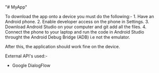 "# MyApp" 

To download the app onto a device you must do the following:-
    1. Have an Android phone. 
    2. Enable developer access on the phone in Settings.
    3. Download Android Studio on your computer and git add all the files.
    4. Connect the phone to your laptop and run the code in Android Studio throught the Android Debug Bridge (ADB) i.e not the emulator.
    
After this, the application should work fine on the device. 



External API's used:-
- Google DialogFlow
